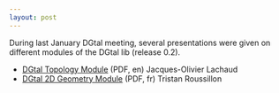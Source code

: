 ```yaml
---
layout: post
---
```

During last January DGtal meeting, several presentations were given on different modules of the DGtal lib (release 0.2).
*   [DGtal Topology Module][1] (PDF, en) Jacques-Olivier Lachaud
*   [DGtal 2D Geometry Module][2] (PDF, fr) Tristan Roussillon

 [1]: http://dgtal.org/wp/wp-content/uploads/2011/02/slides.pdf
 [2]: http://dgtal.org/wp/wp-content/uploads/2011/02/presentation.pdf
